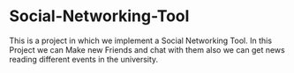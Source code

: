 # Social-Networking-Tool
This is a project in which we implement a Social Networking Tool. In this Project we can Make new Friends and chat with them also we can get news reading different events in the university.
